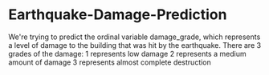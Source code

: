 # Earthquake-Damage-Prediction
We're trying to predict the ordinal variable damage_grade, which represents a level of damage to the building that was hit by the earthquake. There are 3 grades of the damage: 1 represents low damage 2 represents a medium amount of damage 3 represents almost complete destruction
